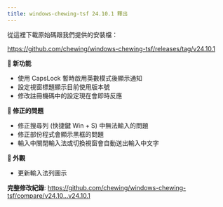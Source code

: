 ```yaml
---
title: windows-chewing-tsf 24.10.1 釋出
---
```

從這裡下載原始碼跟我們提供的安裝檔：

<https://github.com/chewing/windows-chewing-tsf/releases/tag/v24.10.1>

**🚀 新功能**

- 使用 CapsLock 暫時啟用英數模式後顯示通知
- 設定視窗標題顯示目前使用版本號
- 修改註冊機碼中的設定現在會即時反應

**🐛 修正的問題**

- 修正搜尋列 (快捷鍵 Win + S) 中無法輸入的問題
- 修正部份程式會顯示黑框的問題
- 輸入中關閉輸入法或切換視窗會自動送出輸入中文字

**🎨 外觀**

- 更新輸入法列圖示

**完整修改紀錄**: <https://github.com/chewing/windows-chewing-tsf/compare/v24.10...v24.10.1>